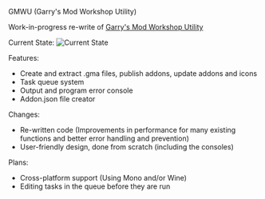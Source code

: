 GMWU (Garry's Mod Workshop Utility)

Work-in-progress re-write of [Garry's Mod Workshop Utility](https://github.com/TruthfullyHonest/Garrys-Mod-Workshop-Utility)

Current State:
![Current State](https://i.imgur.com/5MFcqJq.png)

Features:
- Create and extract .gma files, publish addons, update addons and icons
- Task queue system
- Output and program error console
- Addon.json file creator

Changes:
- Re-written code (Improvements in performance for many existing functions and better error handling and prevention)
- User-friendly design, done from scratch (including the consoles)

Plans:
- Cross-platform support (Using Mono and/or Wine)
- Editing tasks in the queue before they are run
